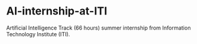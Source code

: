 # AI-internship-at-ITI

Artificial Intelligence Track (66 hours) summer internship from Information Technology Institute (ITI).
